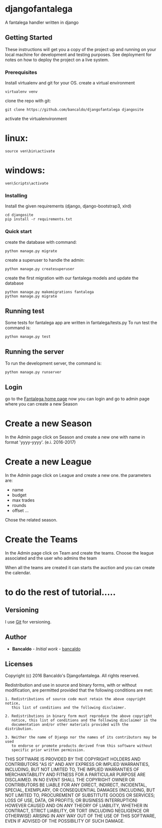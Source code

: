 # djangofantalega

A fantalega handler written in django

## Getting Started

These instructions will get you a copy of the project up and running on your local machine for development and testing purposes. See deployment for notes on how to deploy the project on a live system.

### Prerequisites

Install virtualenv and git for your OS.
create a virtual environment

```
virtualenv venv
```

clone the repo with git:

```
git clone https://github.com/bancaldo/djangofantalega djangosite
```

activate the virtualenvironment
# linux:
```
source ven\bin\activate
```
# windows:
```
ven\Scripts\activate
```

### Installing

Install the given requirements (django, django-bootstrap3, xlrd)
```
cd djangosite
pip install -r requirements.txt
```

### Quick start

create the database with command:
```
python manage.py migrate
```
create a superuser to handle the admin:
```
python manage.py createsuperuser
```
create the first migration with our fantalega models and update the database
```
python manage.py makemigrations fantalega
python manage.py migrate
```

## Running test

Some tests for fantalega app are written in fantalega/tests.py
To run test the command is:
```
python manage.py test
```

## Running the server
To run the development server, the command is:
```
python manage.py runserver
```

## Login

go to the [Fantalega home page](http://127.0.0.1:8000/fantalega)
now you can login and go to admin page where you can create a new Season

# Create a new Season
In the Admin page click on Season and create a new one with name in format 'yyyy-yyyy'.
(e.i. 2016-2017)

# Create a new League
In the Admin page click on League and create a new one.
the parameters are:
- name
- budget
- max trades
- rounds
- offset
...

Chose the related season.

# Create the Teams 
In the Admin page click on Team and create the teams.
Choose the league associated and the user who admins the team


When all the teams are created it can starts the auction and
you can create the calendar.

# to do the rest of tutorial.....

## Versioning

I use [Git](https://git-scm.com/) for versioning.

## Author

* **Bancaldo** - *Initial work* - [bancaldo](https://github.com/bancaldo)

## Licenses

Copyright (c) 2016 Bancaldo's Djangofantalega.
All rights reserved.

Redistribution and use in source and binary forms, with or without modification,
are permitted provided that the following conditions are met:

    1. Redistributions of source code must retain the above copyright notice,
       this list of conditions and the following disclaimer.

    2. Redistributions in binary form must reproduce the above copyright
       notice, this list of conditions and the following disclaimer in the
       documentation and/or other materials provided with the distribution.

    3. Neither the name of Django nor the names of its contributors may be used
       to endorse or promote products derived from this software without
       specific prior written permission.

THIS SOFTWARE IS PROVIDED BY THE COPYRIGHT HOLDERS AND CONTRIBUTORS "AS IS" AND
ANY EXPRESS OR IMPLIED WARRANTIES, INCLUDING, BUT NOT LIMITED TO, THE IMPLIED
WARRANTIES OF MERCHANTABILITY AND FITNESS FOR A PARTICULAR PURPOSE ARE
DISCLAIMED. IN NO EVENT SHALL THE COPYRIGHT OWNER OR CONTRIBUTORS BE LIABLE FOR
ANY DIRECT, INDIRECT, INCIDENTAL, SPECIAL, EXEMPLARY, OR CONSEQUENTIAL DAMAGES
(INCLUDING, BUT NOT LIMITED TO, PROCUREMENT OF SUBSTITUTE GOODS OR SERVICES;
LOSS OF USE, DATA, OR PROFITS; OR BUSINESS INTERRUPTION) HOWEVER CAUSED AND ON
ANY THEORY OF LIABILITY, WHETHER IN CONTRACT, STRICT LIABILITY, OR TORT
(INCLUDING NEGLIGENCE OR OTHERWISE) ARISING IN ANY WAY OUT OF THE USE OF THIS
SOFTWARE, EVEN IF ADVISED OF THE POSSIBILITY OF SUCH DAMAGE.